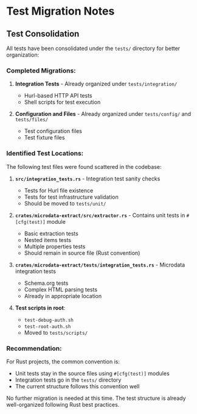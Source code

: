 # Test Migration Notes

## Test Consolidation

All tests have been consolidated under the `tests/` directory for better organization:

### Completed Migrations:

1. **Integration Tests** - Already organized under `tests/integration/`
   - Hurl-based HTTP API tests
   - Shell scripts for test execution

2. **Configuration and Files** - Already organized under `tests/config/` and `tests/files/`
   - Test configuration files
   - Test fixture files

### Identified Test Locations:

The following test files were found scattered in the codebase:

1. **`src/integration_tests.rs`** - Integration test sanity checks
   - Tests for Hurl file existence
   - Tests for test infrastructure validation
   - Should be moved to `tests/unit/`

2. **`crates/microdata-extract/src/extractor.rs`** - Contains unit tests in `#[cfg(test)]` module
   - Basic extraction tests
   - Nested items tests
   - Multiple properties tests
   - Should remain in source file (Rust convention)

3. **`crates/microdata-extract/tests/integration_tests.rs`** - Microdata integration tests
   - Schema.org tests
   - Complex HTML parsing tests
   - Already in appropriate location

4. **Test scripts in root**:
   - `test-debug-auth.sh`
   - `test-root-auth.sh`
   - Moved to `tests/scripts/`

### Recommendation:

For Rust projects, the common convention is:
- Unit tests stay in the source files using `#[cfg(test)]` modules
- Integration tests go in the `tests/` directory
- The current structure follows this convention well

No further migration is needed at this time. The test structure is already well-organized following Rust best practices.
